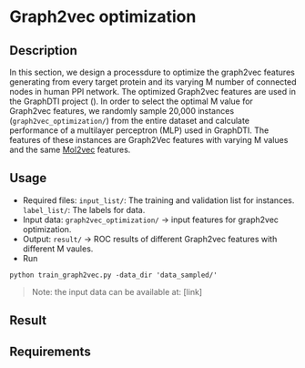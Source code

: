 # Graph2vec optimization
## Description
In this section, we design a processdure to optimize the graph2vec features generating from every target protein and its varying M number of connected nodes in human PPI network. The optimized Graph2vec features are used in the GraphDTI project (). In order to select the optimal M value for Graph2vec features, we randomly sample 20,000 instances (```graph2vec_optimization/```) from the entire dataset and calculate performance of a multilayer perceptron (MLP) used in GraphDTI. The features of these instances are Graph2Vec features with varying M values and the same [Mol2vec](https://github.com/samoturk/mol2vec) features.


## Usage
- Required files: 
```input_list/```: The training and validation list for instances. 
```label_list/```: The labels for data.
- Input data: 
```graph2vec_optimization/``` -> input features for graph2vec optimization.
- Output:
```result/``` -> ROC results of different Graph2vec features with different M vaules.
- Run
```shell
python train_graph2vec.py -data_dir 'data_sampled/'
```

> Note: the input data can be available at: [link]

## Result

## Requirements




